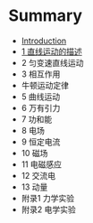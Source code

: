 # Summary

* [Introduction](README.md)
* [1 直线运动的描述](1_zhi_xian_yun_dong_de_miao_shu.md)
* 2 匀变速直线运动
* 3 相互作用
* 牛顿运动定律
* 5 曲线运动
* 6 万有引力
* 7 功和能
* 8 电场
* 9 恒定电流
* 10 磁场
* 11 电磁感应
* 12 交流电
* 13 动量
* 附录1 力学实验
* 附录2 电学实验

